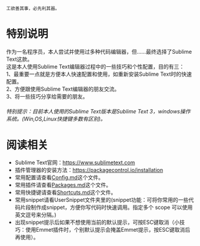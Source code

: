 `工欲善其事，必先利其器。`  
  
# 特别说明  
作为一名程序员，本人尝试并使用过多种代码编辑器，但……最终选择了Sublime Text这款。  
这是本人使用Sublime Text编辑器过程中的一些技巧和个性配置，目的有三：  
1、最重要一点就是方便本人快速配置和使用，如重新安装Sublime Text时的快速配置。  
2、方便跟使用Sublime Text编辑器的朋友交流。  
3、将一些技巧分享给需要的朋友。  
  
###### 特别提示：目前本人使用的Sublime Text版本是Sublime Text 3，windows操作系统。(Win,OS,Linux快捷键多数有区别)。  
  
# 阅读相关  
* Sublime Text官网：<https://www.sublimetext.com>  
* 插件管理器的安装方法：<https://packagecontrol.io/installation>  
* 常用配置请查看[Config.md](Config.md)这个文件。  
* 常用插件请查看[Packages.md](Packages.md)这个文件。  
* 常用快捷键请查看[Shortcuts.md](Shortcuts.md)这个文件。  
* 常用snippet请看UserSnippet文件夹里的(snippet功能：可将你常用的一些代码片段制作成snippet，方便你写代码时快速调用。指定多个 scope 可以使用英文逗号来分隔。)  
* 出现snippet提示后如果不想使用当前的默认提示，可按ESC键取消（小技巧：使用Emmet插件时，个别默认提示会掩盖Emmet提示，按ESC键取消后再使用）。  
